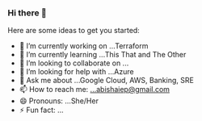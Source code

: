 ### Hi there 👋


Here are some ideas to get you started:

- 🔭 I’m currently working on ...Terraform
- 🌱 I’m currently learning ...This That and The Other
- 👯 I’m looking to collaborate on ...
- 🤔 I’m looking for help with ...Azure
- 💬 Ask me about ...Google Cloud, AWS, Banking, SRE
- 📫 How to reach me: ...abishaiep@gmail.com
- 😄 Pronouns: ...She/Her
- ⚡ Fun fact: ...

